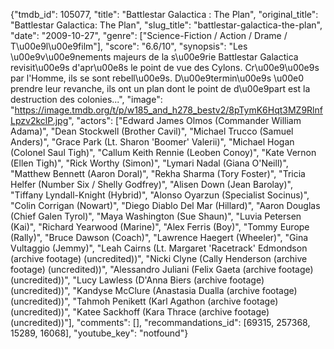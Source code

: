 {"tmdb_id": 105077, "title": "Battlestar Galactica : The Plan", "original_title": "Battlestar Galactica: The Plan", "slug_title": "battlestar-galactica-the-plan", "date": "2009-10-27", "genre": ["Science-Fiction / Action / Drame / T\u00e9l\u00e9film"], "score": "6.6/10", "synopsis": "Les \u00e9v\u00e9nements majeurs de la s\u00e9rie Battlestar Galactica revisit\u00e9s d'apr\u00e8s le point de vue des Cylons. Cr\u00e9\u00e9s par l'Homme, ils se sont rebell\u00e9s. D\u00e9termin\u00e9s \u00e0 prendre leur revanche, ils ont un plan dont le point de d\u00e9part est la destruction des colonies...", "image": "https://image.tmdb.org/t/p/w185_and_h278_bestv2/8pTymK6Hqt3MZ9RlnfLpzv2kclP.jpg", "actors": ["Edward James Olmos (Commander William Adama)", "Dean Stockwell (Brother Cavil)", "Michael Trucco (Samuel Anders)", "Grace Park (Lt. Sharon 'Boomer' Valerii)", "Michael Hogan (Colonel Saul Tigh)", "Callum Keith Rennie (Leoben Conoy)", "Kate Vernon (Ellen Tigh)", "Rick Worthy (Simon)", "Lymari Nadal (Giana O'Neill)", "Matthew Bennett (Aaron Doral)", "Rekha Sharma (Tory Foster)", "Tricia Helfer (Number Six / Shelly Godfrey)", "Alisen Down (Jean Barolay)", "Tiffany Lyndall-Knight (Hybrid)", "Alonso Oyarzun (Specialist Socinus)", "Colin Corrigan (Nowart)", "Diego Diablo Del Mar (Hillard)", "Aaron Douglas (Chief Galen Tyrol)", "Maya Washington (Sue Shaun)", "Luvia Petersen (Kai)", "Richard Yearwood (Marine)", "Alex Ferris (Boy)", "Tommy Europe (Rally)", "Bruce Dawson (Coach)", "Lawrence Haegert (Wheeler)", "Gina Vultaggio (Jemmy)", "Leah Cairns (Lt. Margaret 'Racetrack' Edmondson (archive footage) (uncredited))", "Nicki Clyne (Cally Henderson (archive footage) (uncredited))", "Alessandro Juliani (Felix Gaeta (archive footage) (uncredited))", "Lucy Lawless (D'Anna Biers (archive footage) (uncredited))", "Kandyse McClure (Anastasia Dualla (archive footage) (uncredited))", "Tahmoh Penikett (Karl Agathon (archive footage) (uncredited))", "Katee Sackhoff (Kara Thrace (archive footage) (uncredited))"], "comments": [], "recommandations_id": [69315, 257368, 15289, 16068], "youtube_key": "notfound"}
